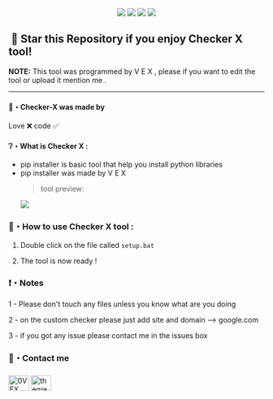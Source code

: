 <p align="center">
  <img src="https://img.shields.io/github/languages/top/0VEX/Checker-x?style=flat-square">
  <img src="https://img.shields.io/github/last-commit/0VEX/Checker-x?style=flat-square">
  <img src="https://img.shields.io/github/stars/0VEX/Checker-x?color=%23daff00&label=Stars&style=flat-square">
  <img src="https://img.shields.io/github/forks/0VEX/Checker-x?color=%23daff00&label=Forks&style=flat-square">
</p>

## ‎ ‎ ‎ ‎ ‎ ‎ ‎ ‎ ‎ ‎ ‎ ‎ ‎ ‎ 🌟 Star this Repository if you enjoy Checker X tool!

**NOTE:** This tool was programmed by V E X , please if you want to edit the tool or upload it mention me .

---

#### 🖤・Checker-X was made by

Love ❌ code ✅

#### ❔・What is Checker X :

- pip installer is basic tool that help you install python libraries
- pip installer was made by V E X
  > tool preview:
  <p align="left"><img src="https://l.top4top.io/p_2310jdsfa1.png">
  
### 📁・How to use Checker X tool :
  
1. Double click on the file called `setup.bat`
  
2. The tool is now ready !
  
### ❗・Notes

1 - Please don't touch any files unless you know what are you doing
  
2 - on the custom checker please just add site and domain --> google.com

3 - if you got any issue please contact me in the issues box
  
### 💠・Contact me
<h3 align="left"></h3>
<p align="left">
<a href="https://instagram.com/thegreatvex" target="blank"><img align="center" src="https://raw.githubusercontent.com/rahuldkjain/github-profile-readme-generator/master/src/images/icons/Social/instagram.svg" alt="0VEX" height="30" width="40" /></a>
<a href="https://t.me/thegreatvx" target="blank"><img align="center" src="https://upload.wikimedia.org/wikipedia/commons/8/82/Telegram_logo.svg" alt="thegreatvx" height="30" width="40" /></a>
 
 
